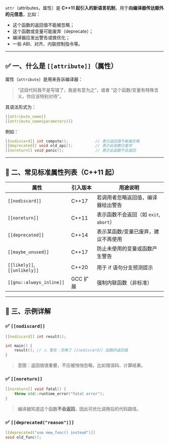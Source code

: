 `attr`（attributes，属性）是 **C++11 起引入的新语言机制**，用于**向编译器传达额外的元信息**，比如：

-   这个函数的返回值不能被忽略；
-   这个函数或变量可能废弃（deprecate）；
-   编译器应发出警告或做优化；
-   一些 ABI、对齐、内联控制指令等。

---

## ✅ 一、什么是 `[[attribute]]`（属性）

属性（`attribute`）是用来告诉编译器：

> “这段代码我不是写错了，我是有意为之”，或者 “这个函数/变量有特殊含义，你应该特别对待”。

其语法形式为：

```cpp
[[attribute_name]]
[[attribute_name(parameters)]]
```

例如：

```cpp
[[nodiscard]] int compute();            // 表示返回值不能被忽略
[[deprecated]] void old_api();          // 表示此函数已废弃
[[noreturn]] void panic();              // 表示此函数不会返回
```

---

## 🔎 二、常见标准属性列表（C++11 起）

| 属性 | 引入版本 | 用途说明 |
| --- | --- | --- |
| `[[nodiscard]]` | C++17 | 若调用者忽略返回值，编译器给出警告 |
| `[[noreturn]]` | C++11 | 表示函数不会返回（如 `exit`, `abort`） |
| `[[deprecated]]` | C++14 | 表示某函数/变量已废弃，建议不再使用 |
| `[[maybe_unused]]` | C++17 | 防止未使用的变量或函数产生警告 |
| `[[likely]]`, `[[unlikely]]` | C++20 | 用于 if 语句分支预测提示 |
| `[[gnu::always_inline]]` | GCC 扩展 | 强制内联函数（非标准） |

---

## 🎯 三、示例详解

### ✅ `[[nodiscard]]`

```cpp
[[nodiscard]] int result();

int main() {
    result(); // ⚠️ 警告：忽略了 [[nodiscard]] 函数的返回值
}
```

> 意图：返回值很重要，不应被悄悄忽略，比如错误码、计算结果。

### ✅ `[[noreturn]]`

```cpp
[[noreturn]] void fatal() {
    throw std::runtime_error("fatal error");
}
```

> 编译器知道这个函数**不会返回**，因此可优化调用后的代码路径。

### ✅ `[[deprecated("reason")]]`

```cpp
[[deprecated("use new_func() instead")]]
void old_func();
```